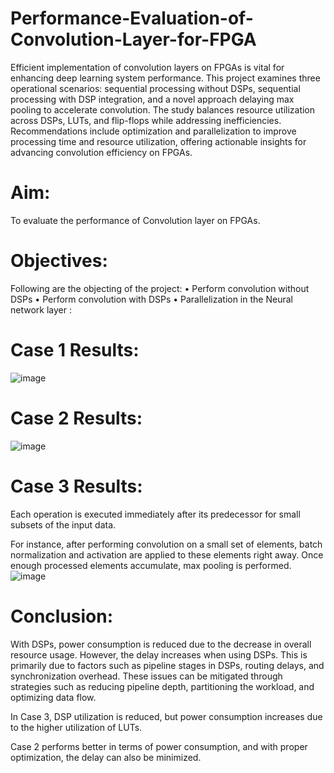 # Performance-Evaluation-of-Convolution-Layer-for-FPGA

Efficient implementation of convolution layers on FPGAs is vital for enhancing deep learning system performance. This project examines three operational scenarios: sequential processing without DSPs, sequential processing with DSP integration, and a novel approach delaying max pooling to accelerate convolution. The study balances resource utilization across DSPs, LUTs, and flip-flops while addressing inefficiencies. Recommendations include optimization and parallelization to improve processing time and resource utilization, offering actionable insights for advancing convolution efficiency on FPGAs.

# Aim:
To evaluate the performance of Convolution layer on FPGAs.

# Objectives:
Following are the objecting of the project:
• Perform convolution without DSPs
• Perform convolution with DSPs
• Parallelization in the Neural network layer : 

# Case 1 Results: 
![image](https://github.com/user-attachments/assets/784ccbbc-60f5-425e-b05d-ba72757da906)

# Case 2 Results:
![image](https://github.com/user-attachments/assets/1926c4eb-87a9-4016-8d1f-427c29275a0a)

# Case 3 Results:
Each operation is executed immediately after its predecessor for small subsets of the input data.

For instance, after performing convolution on a small set of elements, batch normalization and activation are applied to these elements right away. Once enough processed elements accumulate, max pooling is performed.
![image](https://github.com/user-attachments/assets/5386ad25-d973-417c-a0c1-bf77dd27691c)

# Conclusion: 
With DSPs, power consumption is reduced due to the decrease in overall resource usage. However, the delay increases when using DSPs. This is primarily due to factors such as pipeline stages in DSPs, routing delays, and synchronization overhead. These issues can be mitigated through strategies such as reducing pipeline depth, partitioning the workload, and optimizing data flow.

In Case 3, DSP utilization is reduced, but power consumption increases due to the higher utilization of LUTs.

Case 2 performs better in terms of power consumption, and with proper optimization, the delay can also be minimized.

